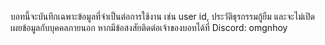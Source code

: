 บอทนี้จะบันทึกเฉพาะข้อมูลที่จำเป็นต่อการใช้งาน
เช่น user id, ประวัติธุรกรรมกู้ยืม และจะไม่เปิดเผยข้อมูลกับบุคคลภายนอก
หากมีข้อสงสัยติดต่อเจ้าของบอทได้ที่ Discord: omgnhoy
